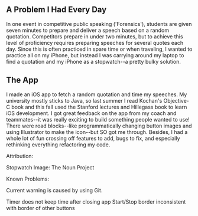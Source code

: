 A Problem I Had Every Day  
------------------------
In one event in competitive public speaking ('Forensics'), students are given seven minutes to prepare and deliver a speech based on a random quotation. Competitors prepare in under two minutes, but to achieve this level of proficiency requires preparing speeches for several quotes each day. Since this is often practiced in spare time or when traveling, I wanted to practice all on my iPhone, but instead I was carrying around my laptop to find a quotation and my iPhone as a stopwatch--a pretty bulky solution.  

The App  
-------
I made an iOS app to fetch a random quotation and time my speeches. My university mostly sticks to Java, so last summer I read Kochan's Objective-C book and this fall used the Stanford lectures and Hillegass book to learn iOS development. I got great feedback on the app from my coach and teammates--it was really exciting to build something people wanted to use! There were road blocks--like programmatically changing button images and using Illustrator to make the icon--but SO got me through. Besides, I had a whole lot of fun crossing off features to add, bugs to fix, and especially rethinking everything refactoring my code.


Attribution:

Stopwatch Image: The Noun Project

Known Problems:

Current warning is caused by using Git. 

Timer does not keep time after closing app
Start/Stop border inconsistent with border of other buttons
